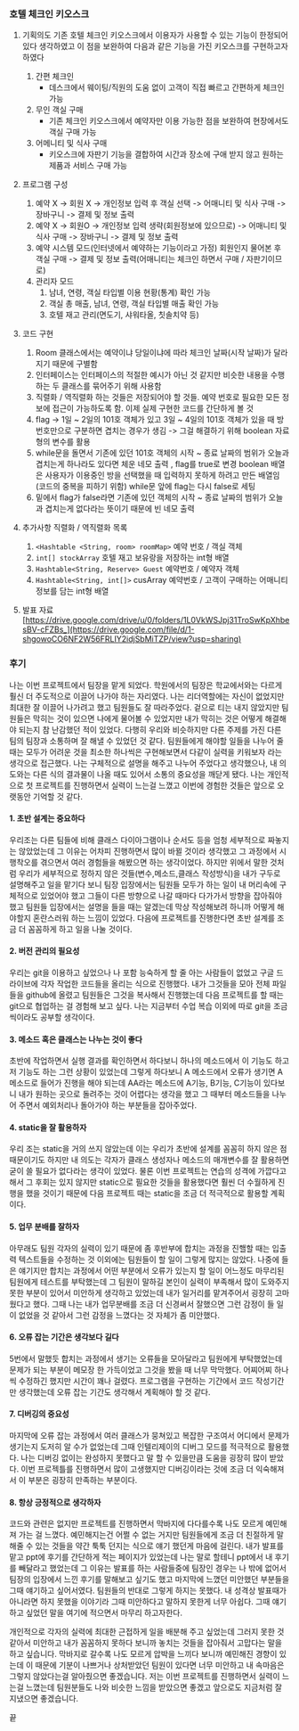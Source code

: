 ### 호텔 체크인 키오스크
1. 기획의도
   기존 호텔 체크인 키오스크에서 이용자가 사용할 수 있는 기능이 한정되어 있다 생각하였고 이 점을 보완하여 다음과 같은 기능을 가진 키오스크를 구현하고자 하였다
   1. 간편 체크인
      - 데스크에서 웨이팅/직원의 도움 없이 고객이 직접 빠르고 간편하게 체크인 가능
    1. 무인 객실 구매
       - 기존 체크인 키오스크에서 예약자만 이용 가능한 점을 보완하여 현장에서도 객실 구매 가능
      1. 어메니티 및 식사 구매
         - 키오스크에 자판기 기능을 결합하여 시간과 장소에 구애 받지 않고 원하는 제품과 서비스 구매 가능
2. 프로그램 구성

   1. 예약 X -> 회원 X -> 개인정보 입력 후 객실 선택 -> 어매니티 및 식사 구매 -> 장바구니 -> 결제 및 정보 출력
   2. 예약 X -> 회원O -> 개인정보 입력 생략(회원정보에 있으므로) -> 어매니티 및 식사 구매 -> 장바구니 -> 결제 및 정보 출력
   3. 예약 시스템 모드(인터넷에서 예약하는 기능이라고 가정) 회원인지 물어본 후 객실 구매 -> 결제 및 정보 출력(어매니티는 체크인 하면서 구매 / 자판기이므로)
   4. 관리자 모드 
      1.  남녀, 연령, 객실 타입별 이용 현황(통계) 확인 가능
      2. 객실 총 매출, 남녀, 연령, 객실 타입별 매출 확인 가능
      3. 호텔 재고 관리(면도기, 샤워타올, 칫솔치약 등)
3. 코드 구현   
   1. Room 클래스에서는 예약이냐 당일이냐에 따라 체크인 날짜(시작 날짜)가 달라지기 때문에 구별함
   2. 인터페이스는 인터페이스의 적절한 예시가 아닌 것 같지만 비슷한 내용을 수행하는 두 클래스를 묶어주기 위해 사용함
   3. 직렬화 / 역직렬화 하는 것들은 저장되어야 할 것들. 예약 번호로 필요한 모든 정보에 접근이 가능하도록 함. 이제 실제 구현한 코드를 간단하게 볼 것
   4. flag -> 1일 ~ 2일의 101호 객체가 있고 3일 ~ 4일의 101호 객체가 있을 때 방 번호만으로 구분하면 겹치는 경우가 생김 -> 그걸 해결하기 위해 boolean 자료형의 변수를 활용
   5. while문을 돌면서 기존에 있던 101호 객체의 시작 ~ 종료 날짜의 범위가 오늘과 겹치는게 하나라도 있다면 체운 네모 출력 , flag를 true로 변경 boolean 배열은 사용자가 이용중인 방을 선택했을 때 입력하지 못하게 하려고 만든 배열임(코드의 중복을 피하기 위함) while문 앞에 flag는 다시 false로 세팅
   6. 밑에서 flag가 false라면 기존에 있던 객체의 시작 ~ 종료 날짜의 범위가 오늘과 겹치는게 없다라는 뜻이기 때문에 빈 네모 출력
4. 추가사항
   직렬화 / 역직렬화 목록
   1. ```<Hashtable <String, room> roomMap>``` 예약 번호 / 객실 객체
   2. ```int[] stockArray``` 호텔 재고 보유랑을 저장하는 int형 배열
   3. ```Hashtable<String, Reserve> Guest``` 예약번호 / 예약자 객체
   4. ```Hashtable<String, int[]>``` cusArray 예약번호 / 고객이 구매하는 어매니티 정보를 담는 int형 배열

5. 발표 자료
   [https://drive.google.com/drive/u/0/folders/1L0VkWSJpj31TroSwKpXhbesBV-cFZBs_](https://drive.google.com/file/d/1-shgowoCO6NF2W56FRLIY2idjSbMiTZP/view?usp=sharing)
### 후기
나는 이번 프로젝트에서 팀장을 맡게 되었다. 학원에서의 팀장은 학교에서와는 다르게 훨신 더 주도적으로 이끌어 나가야 하는 자리였다. 나는 리더역할에는 자신이 없었지만 최대한 잘 이끌어 나가려고 했고 팀원들도 잘 따라주었다. 겉으로 티는 내지 않았지만 팀원들은 막히는 것이 있으면 나에게 물어볼 수 있었지만 내가 막히는 것은 어떻게 해결해야 되는지 참 난감했던 적이 있었다. 다행히 우리와 비슷하지만 다른 주제를 가진 다른 팀의 팀장과 소통하며 잘 해낼 수 있었던 것 같다. 팀원들에게 해야할 일들을 나누어 줄 때는 모두가 어려운 것을 최소한 하나씩은 구현해보면서 다같이 실력을 키워보자 라는 생각으로 접근했다. 나는 구체적으로 설명을 해주고 나누어 주었다고 생각했으나, 내 의도와는 다른 식의 결과물이 나올 때도 있어서 소통의 중요성을 깨닫게 됐다. 나는 개인적으로 첫 프로젝트를 진행하면서 실력이 느는걸 느꼈고 이번에 경험한 것들은 앞으로 오랫동안 기억할 것 같다. 
#### 1. 초반 설계는 중요하다
우리조는 다른 팀들에 비해 클래스 다이아그램이나 순서도 등을 엄청 세부적으로 짜놓지는 않았었는데 그 이유는 어차피 진행하면서 많이 바뀔 것이라 생각했고 그 과정에서 시행착오를 겪으면서 여러 경험들을 해봤으면 하는 생각이었다. 하지만 위에서 말한 것처럼 우리가 세부적으로 정하지 않은 것들(변수,메소드,클래스 작성방식)을 내가 구두로 설명해주고 일을 맡기다 보니 팀장 입장에서는 팀원들 모두가 하는 일이 내 머리속에 구체적으로 있었어야 했고 그들이 다른 방향으로 나갈 때마다 다가가서 방향을 잡아줘야 했고 팀원들 입장에서는 설명을 들을 때는 알겠는데 막상 작성해보려 하니까 어떻게 해야할지 혼란스러워 하는 느낌이 있었다. 다음에 프로젝트를 진행한다면 초반 설계를 조금 더 꼼꼼하게 하고 일을 나눌 것이다.
#### 2. 버전 관리의 필요성
우리는 git을 이용하고 싶었으나 나 포함 능숙하게 할 줄 아는 사람들이 없었고 구글 드라이브에 각자 작업한 코드들을 올리는 식으로 진행했다. 내가 그것들을 모아 전체 파일들을 github에 올렸고 팀원들은 그것을 복사해서 진행했는데 다음 프로젝트를 할 때는 git으로 협업하는 걸 경험해 보고 싶다. 나는 지금부터 수업 복습 이외에 따로 git을 조금씩이라도 공부할 생각이다.
#### 3. 메소드 혹은 클래스는 나누는 것이 좋다
초반에 작업하면서 실행 결과를 확인하면서 하다보니 하나의 메소드에서 이 기능도 하고 저 기능도 하는 그런 상황이 있었는데 그렇게 하다보니 A 메소드에서 오류가 생기면 A 메소드로 들어가 진행을 해야 되는데 AA라는 메소드에 A기능, B기능, C기능이 있다보니 내가 원하는 곳으로 돌려주는 것이 어렵다는 생각을 했고 그 때부터 메소드들을 나누어 주면서 예외처리나 돌아가야 하는 부분들을 잡아주었다.
#### 4. static을 잘 활용하자
우리 조는 static을 거의 쓰지 않았는데 이는 우리가 초반에 설계를 꼼꼼히 하지 않은 점 때문이기도 하지만 내 의도는 각자가 클래스 생성자나 메소드의 매개변수를 잘 활용하면 굳이 쓸 필요가 없다라는 생각이 있었다. 물론 이번 프로젝트는 연습의 성격에 가깝다고 해서 그 후회는 있지 않지만 static으로 필요한 것들을 활용했다면 훨씬 더 수월하게 진행을 했을 것이기 때문에 다음 프로젝트 때는 static을 조금 더 적극적으로 활용할 계획이다.
#### 5. 업무 분배를 잘하자
아무래도 팀원 각자의 실력이 있기 때문에 좀 후반부에 합치는 과정을 진핼할 때는 입출력 텍스트들을 수정하는 것 이외에는 팀원들이 할 일이 그렇게 많지는 않았다. 나중에 들은 얘기지만 합치는 과정에서 어떤 부분에서 오류가 있는지 할 일이 어느정도 마무리된 팀원에게 테스트를 부탁했는데 그 팀원이 말하길 본인이 실력이 부족해서 많이 도와주지 못한 부분이 있어서 미안하게 생각하고 있었는데 내가 일거리를 맡겨주어서 굉장히 고마웠다고 했다. 그때 나는 내가 업무분배를 조금 더 신경써서 잘했으면 그런 감정이 들 일이 없었을 것 같아서 그런 감정을 느꼈다는 것 자체가 좀 미안했다.
#### 6. 오류 잡는 기간은 생각보다 길다
5번에서 말했듯 합치는 과정에서 생기는 오류들을 모아달라고 팀원에게 부탁했었는데 문제가 되는 부분이 메모장 한 가득이었고 그것을 봤을 때 너무 막막했다. 어찌어찌 하나씩 수정하긴 했지만 시간이 꽤나 걸렸다. 프로그램을 구현하는 기간에서 코드 작성기간만 생각했는데 오류 잡는 기간도 생각해서 계획해야 할 것 같다.
#### 7. 디버깅의 중요성
마지막에 오류 잡는 과정에서 여러 클래스가 뭉쳐있고 복잡한 구조여서 어디에서 문제가 생기는지 도저히 알 수가 없었는데 그때 인텔리제이의 디버그 모드를 적극적으로 활용했다. 나는 디버깅 없이는 완성하지 못했다고 말 할 수 있을만큼 도움을 굉장히 많이 받았다. 이번 프로젝틀를 진행하면서 많이 고생했지만 디버깅이라는 것에 조금 더 익숙해져서 이 부분은 굉장히 만족하는 부분이다.
#### 8. 항상 긍정적으로 생각하자
코드와 관련은 없지만 프로젝트를 진행하면서 막바지에 다다를수록 나도 모르게 예민해져 가는 걸 느꼈다. 예민해지는건 어쩔 수 없는 거지만 팀원들에게 조금 더 친절하게 말해줄 수 있는 것들을 약간 툭툭 던지는 식으로 얘기 했던게 마음에 걸린다. 내가 발표를 맡고 ppt에 후기를 간단하게 적는 페이지가 있었는데 나는 말로 할테니 ppt에서 내 후기를 빼달라고 했었는데 그 이유는 발표를 하는 사람들중에 팀장인 경우는 나 밖에 없어서 팀장의 입장에서 느낀 후기를 말해보고 싶기도 했고 마지막에 느꼈던 미안했던 부분들을 그때 얘기하고 싶어서였다. 팀원들의 반대로 그렇게 하지는 못했다. 내 성격상 발표때가 아니라면 하지 못했을 이야기라 그때 미안하다고 말하지 못한게 너무 아쉽다. 그때 얘기하고 싶었던 말을 여기에 적으면서 마무리 하고자한다. 

개인적으로 각자의 실력에 최대한 근접하게 일을 배분해 주고 싶었는데 그러지 못한 것 같아서 미안하고 내가 꼼꼼하지 못하다 보니까 놓치는 것들을 잡아줘서 고맙다는 말을 하고 싶습니다. 막바지로 갈수록 나도 모르게 압박을 느끼다 보니까 예민해진 경향이 있는데 이 때문에 기분이 나쁘거나 상처받았던 팀원이 있다면 너무 미안하고 내 속마음은 그렇지 않았다는걸 알아줬으면 좋겠습니다. 저는 이번 프로젝트를 진행하면서 실력이 느는걸 느꼈는데 팀원분들도 나와 비슷한 느낌을 받았으면 좋겠고 앞으로도 지금처럼 잘 지냈으면 좋겠습니다.

끝



